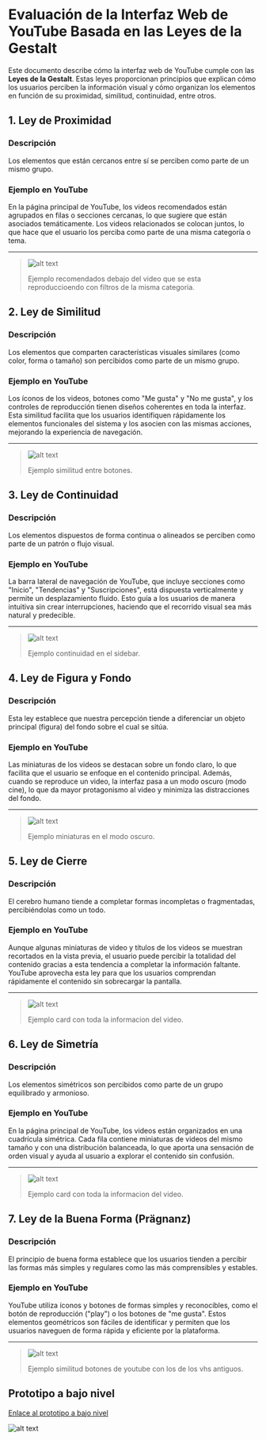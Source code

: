 # Evaluación de la Interfaz Web de YouTube Basada en las Leyes de la Gestalt

Este documento describe cómo la interfaz web de YouTube cumple con las **Leyes de la Gestalt**. Estas leyes proporcionan principios que explican cómo los usuarios perciben la información visual y cómo organizan los elementos en función de su proximidad, similitud, continuidad, entre otros.

## 1. Ley de Proximidad

### Descripción

Los elementos que están cercanos entre sí se perciben como parte de un mismo grupo.

### Ejemplo en YouTube

En la página principal de YouTube, los videos recomendados están agrupados en filas o secciones cercanas, lo que sugiere que están asociados temáticamente. Los videos relacionados se colocan juntos, lo que hace que el usuario los perciba como parte de una misma categoría o tema.

---

> ![alt text](image.png)
>
> Ejemplo recomendados debajo del video que se esta reproduccioendo con filtros de la misma categoria.

## 2. Ley de Similitud

### Descripción

Los elementos que comparten características visuales similares (como color, forma o tamaño) son percibidos como parte de un mismo grupo.

### Ejemplo en YouTube

Los íconos de los videos, botones como "Me gusta" y "No me gusta", y los controles de reproducción tienen diseños coherentes en toda la interfaz. Esta similitud facilita que los usuarios identifiquen rápidamente los elementos funcionales del sistema y los asocien con las mismas acciones, mejorando la experiencia de navegación.

---

> ![alt text](image-1.png)
>
> Ejemplo similitud entre botones.

## 3. Ley de Continuidad

### Descripción

Los elementos dispuestos de forma continua o alineados se perciben como parte de un patrón o flujo visual.

### Ejemplo en YouTube

La barra lateral de navegación de YouTube, que incluye secciones como "Inicio", "Tendencias" y "Suscripciones", está dispuesta verticalmente y permite un desplazamiento fluido. Esto guía a los usuarios de manera intuitiva sin crear interrupciones, haciendo que el recorrido visual sea más natural y predecible.

---

> ![alt text](image-2.png)
>
> Ejemplo continuidad en el sidebar.

## 4. Ley de Figura y Fondo

### Descripción

Esta ley establece que nuestra percepción tiende a diferenciar un objeto principal (figura) del fondo sobre el cual se sitúa.

### Ejemplo en YouTube

Las miniaturas de los videos se destacan sobre un fondo claro, lo que facilita que el usuario se enfoque en el contenido principal. Además, cuando se reproduce un video, la interfaz pasa a un modo oscuro (modo cine), lo que da mayor protagonismo al video y minimiza las distracciones del fondo.

---

> ![alt text](image-3.png)
>
> Ejemplo miniaturas en el modo oscuro.

## 5. Ley de Cierre

### Descripción

El cerebro humano tiende a completar formas incompletas o fragmentadas, percibiéndolas como un todo.

### Ejemplo en YouTube

Aunque algunas miniaturas de video y títulos de los videos se muestran recortados en la vista previa, el usuario puede percibir la totalidad del contenido gracias a esta tendencia a completar la información faltante. YouTube aprovecha esta ley para que los usuarios comprendan rápidamente el contenido sin sobrecargar la pantalla.

---

> ![alt text](image-4.png)
>
> Ejemplo card con toda la informacion del video.

## 6. Ley de Simetría

### Descripción

Los elementos simétricos son percibidos como parte de un grupo equilibrado y armonioso.

### Ejemplo en YouTube

En la página principal de YouTube, los videos están organizados en una cuadrícula simétrica. Cada fila contiene miniaturas de videos del mismo tamaño y con una distribución balanceada, lo que aporta una sensación de orden visual y ayuda al usuario a explorar el contenido sin confusión.

---

> ![alt text](image-6.png)
>
> Ejemplo card con toda la informacion del video.

## 7. Ley de la Buena Forma (Prägnanz)

### Descripción

El principio de buena forma establece que los usuarios tienden a percibir las formas más simples y regulares como las más comprensibles y estables.

### Ejemplo en YouTube

YouTube utiliza íconos y botones de formas simples y reconocibles, como el botón de reproducción ("play") o los botones de "me gusta". Estos elementos geométricos son fáciles de identificar y permiten que los usuarios naveguen de forma rápida y eficiente por la plataforma.

---

> ![alt text](image-5.png)
>
> Ejemplo similitud botones de youtube con los de los vhs antiguos.

## Prototipo a bajo nivel

[Enlace al prototipo a bajo nivel](https://excalidraw.com/#json=3wu6uiHNNQaM4gsFirStl,-GRfMka08aoc7VIwOrlgCA)

![alt text](image-7.png)
